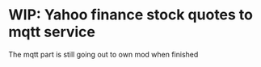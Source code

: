 # WIP: Yahoo finance stock quotes to mqtt service
The mqtt part is still going out to own mod when finished
